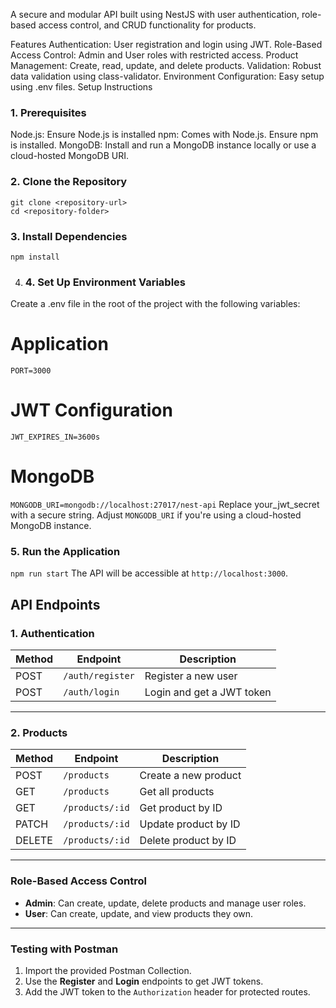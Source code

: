 A secure and modular API built using NestJS with user authentication, role-based access control, and CRUD functionality for products.

Features
Authentication: User registration and login using JWT.
Role-Based Access Control: Admin and User roles with restricted access.
Product Management: Create, read, update, and delete products.
Validation: Robust data validation using class-validator.
Environment Configuration: Easy setup using .env files.
Setup Instructions

### **1. Prerequisites**
Node.js: Ensure Node.js is installed
npm: Comes with Node.js. Ensure npm is installed.
MongoDB: Install and run a MongoDB instance locally or use a cloud-hosted MongoDB URI.

### **2. Clone the Repository**
```
git clone <repository-url>
cd <repository-folder>
```

### **3. Install Dependencies**
 ```npm install```

4. ### **4. Set Up Environment Variables**
Create a .env file in the root of the project with the following variables:
# Application
```PORT=3000```

# JWT Configuration
```JWT_SECRET=your_jwt_secret
JWT_EXPIRES_IN=3600s
```

# MongoDB
```MONGODB_URI=mongodb://localhost:27017/nest-api```
Replace your_jwt_secret with a secure string.
Adjust ```MONGODB_URI``` if you're using a cloud-hosted MongoDB instance.

### **5. Run the Application**
```npm run start```
The API will be accessible at `http://localhost:3000`.

## API Endpoints

### **1. Authentication**
| Method | Endpoint         | Description              |
|--------|------------------|--------------------------|
| POST   | `/auth/register` | Register a new user      |
| POST   | `/auth/login`    | Login and get a JWT token|

---

### **2. Products**
| Method  | Endpoint               | Description              |
|---------|------------------------|--------------------------|
| POST    | `/products`            | Create a new product     |
| GET     | `/products`            | Get all products         |
| GET     | `/products/:id`        | Get product by ID        |
| PATCH   | `/products/:id`        | Update product by ID     |
| DELETE  | `/products/:id`        | Delete product by ID     |

---

### **Role-Based Access Control**
- **Admin**: Can create, update, delete products and manage user roles.
- **User**: Can create, update, and view products they own.

---

### **Testing with Postman**
1. Import the provided Postman Collection.
2. Use the **Register** and **Login** endpoints to get JWT tokens.
3. Add the JWT token to the `Authorization` header for protected routes.

